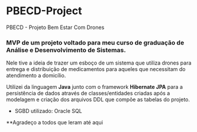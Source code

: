 # PBECD-Project
PBECD - Projeto Bem Estar Com Drones

### MVP de um projeto voltado para meu curso de graduação de Análise e Desenvolvimento de Sistemas.

Nele tive a ideia de trazer um esboço de um sistema que utiliza drones para entrega e distribuição de medicamentos 
para aqueles que necessitam do atendimento a domicílio.

Utilizei da linguagem **Java** junto com o framework **Hibernate JPA** para a persistência de dados através de classes/entidades criadas após 
a modelagem e criação dos arquivos DDL que compõe as tabelas do projeto.

- SGBD utilizado: Oracle SQL

**Agradeço a todos que leram até aqui
